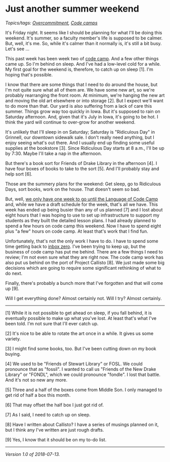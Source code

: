Just another summer weekend
===========================

*Topics/tags: [Overcommitment](index-overcommitment), [Code camps](index-code-camps)*

It's Friday night.  It seems like I should be planning for what I'll be
doing this weekend.  It's summer, so a faculty member's life is supposed
to be calmer.  But, well, it's me.  So, while it's calmer than it normally
is, it's still a bit busy.  Let's see ...

This past week has been week two of [code camp](index-code-camp).
And a few other things came up.  So I'm behind on sleep.  And I've had a
low-level cold for a while.  My first goal for the weekend is, therefore,
to catch up on sleep [1].  I'm hoping that's possible.

I know that there are some things that I need to do around the house,
but I'm not quite sure what all of them are.  We have some new art, so
we're probably rearranging the front room.  At minimum, we're hanging
the new art and moving the old art elsewhere or into storage [2].  But
I expect we'll want to do more than that.  Our yard is also suffering
from a lack of care this summer.  Things grow way too quickly in Iowa.
But it's supposed to rain on Saturday afternoon.  And, given that it's
July in Iowa, it's going to be hot.  I think the yard will continue to
over-grow for another weekend.

It's unlikely that I'll sleep in on Saturday; Saturday is "Ridiculous
Day" in Grinnell, our downtown sidewalk sale.  I don't really need
anything, but I enjoy seeing what's out there.  And I usually end up
finding some useful supplies at the bookstore [3].  Since Ridiculous
Day starts at 8 a.m., I'll be up by 7:30.  Maybe I'll take a nap in
the afternoon.

But there's a book sort for Friends of Drake Library in the afternoon
[4].  I have four boxes of books to take to the sort [5].  And I'll
probably stay and help sort [6].

Those are the summery plans for the weekend: Get sleep, go to
Ridiculous Days, sort books, work on the house.  That doesn't seem
so bad.

But, well, [we only have one week to go until the Language of Code
Camp](code-camp-language-and-code) and, while we have a draft schedule
for the week, that's all we have.  This week has ended up being
busier than any of us planned [7] and I lost about eight hours that I
was hoping to use to set up infrastructure to support my students as
they built the detailed lesson plans.  I had already planned to spend
a few hours on code camp this weekend.  Now I have to spend eight plus
"a few" hours on code camp.  At least that's work that I find fun.

Unfortunately, that's not the only work I have to do.  I have to spend
some time getting back to [inbox zero](index-email).  I've been trying
to keep up, but the business of code camp has put me behind.  There are
a few things I need to review; I'm not even sure what they are right now.
The code camp work has also put us behind on the port of Project Callisto
[8].  We just made some big decisions which are going to require some
significant rethinking of what to do next.


Finally, there's probably a bunch more that I've forgotten and that will
come up [9].

Will I get everything done?  Almost certainly not.  Will I try?  Almost
certainly.

---

[1] While it is not possible to get ahead on sleep, if you fall behind,
it is eventually possible to make up what you've lost.  At least that's
what I've been told.  I'm not sure that I'll ever catch up.

[2] It's nice to be able to rotate the art once in a while.  It gives us
some variety.

[3] I might find some books, too.  But I've been cutting down on my
book buying.

[4] We used to be "Friends of Stewart Library" or FOSL.  We could
pronounce that as "fossil".  I wanted to call us "Friends of the New
Drake Library" or "FONDL", which we could pronounce "fondle".  I lost
that battle.  And it's not so new any more.

[5] Three and a half of the boxes come from Middle Son.  I only managed
to get rid of half a box this month.

[6] That may offset the half box I just got rid of.

[7] As I said, I need to catch up on sleep.

[8] Have I written about Callisto?  I have a series of musings planned
on it, but I think any I've written are just rough drafts.

[9] Yes, I know that it should be on my to-do list.

---

*Version 1.0 of 2018-07-13.*
